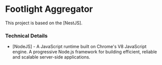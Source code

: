 # Footlight Aggregator

This project is based on the [NestJS].

### Technical Details

- [NodeJS] - A JavaScript runtime built on Chrome's V8 JavaScript engine.
  A progressive Node.js framework for building efficient, reliable and scalable server-side applications.


